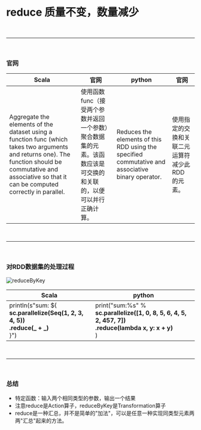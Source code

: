 # reduce   质量不变，数量减少

<br>

---

<br>


### 官网
| Scala |官网|python|官网|
|-------|---|---|---|
|	Aggregate the elements of the dataset using a function func (which takes two arguments and returns one). The function should be commutative and associative so that it can be computed correctly in parallel.|	使用函数 func（接受两个参数并返回一个参数）聚合数据集的元素。该函数应该是可交换的和关联的，以便可以并行正确计算。|Reduces the elements of this RDD using the specified commutative and associative binary operator.|使用指定的交换和关联二元运算符减少此 RDD 的元素。|


<br>

---

<br>

### 对RDD数据集的处理过程
![reduceByKey](../../../../../../../../Image/reduceByKey.png "reduceByKey")

| Scala                                                                                | python                                                                                                        |
|--------------------------------------------------------------------------------------|---------------------------------------------------------------------------------------------------------------|
| println(s"sum: ${<br>**sc.parallelize(Seq(1, 2, 3, 4, 5))<br>.reduce(_ + _)**<br>}") | print("sum:%s" % **<br>sc.parallelize([1, 0, 8, 5, 6, 4, 5, 2, 457, 7])<br>.reduce(lambda x, y: x + y)<br>**) |


<br>

---

<br>


### 总结
- 特定函数：输入两个相同类型的参数，输出一个结果
- 注意reduce是Action算子，reduceByKey是Transformation算子
- reduce是一种汇总，并不是简单的"加法"，可以是任意一种实现同类型元素两两"汇总"起来的方法。

